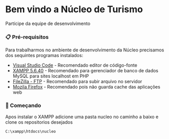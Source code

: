 # Bem vindo a Núcleo de Turismo

Partícipe da equipe de desenvolvimento

### 📋 Pré-requisitos

Para trabalharmos no ambiente de desenvolvimento da Núcleo precisamos dos sequintes programas instalados:


* [Visual Studio Code](https://code.visualstudio.com/download) - Recomendado editor de código-fonte
* [XAMPP 5.6.40](https://sourceforge.net/projects/xampp/files/XAMPP%20Windows/5.6.40/) - Recomendado para gerenciador de banco de dados MySQL para sites localhost em PHP
* [FileZilla - FTP](https://filezilla-project.org/download.php) - Recomendado para subir arquivo no servidor
* [Mozila Firefox](https://www.mozilla.org/pt-BR/firefox/new/) - Recomendado pois não guarda cache das aplicações web


### 🚀 Começando

Apos instalar o XAMPP adicione uma pasta nucleo no caminho a baixo e clone os repositorios desejados

```
C:\xampp\htdocs\nucleo
```
